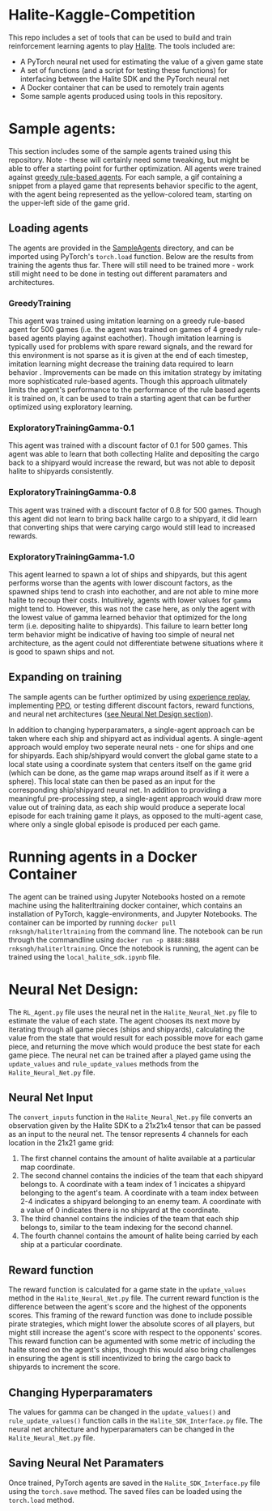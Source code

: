 # Halite-Kaggle-Competition
This repo includes a set of tools that can be used to build and train reinforcement learning agents to play [Halite](https://www.kaggle.com/c/halite). The tools included are:
* A PyTorch neural net used for estimating the value of a given game state
* A set of functions (and a script for testing these functions) for interfacing between the Halite SDK and the PyTorch neural net
* A Docker container that can be used to remotely train agents
* Some sample agents produced using tools in this repository. 

# Sample agents:
This section includes some of the sample agents trained using this repository. Note - these will certainly need some tweaking, but might be able to offer a starting point for further optimization. All agents were trained against [greedy rule-based agents](https://www.kaggle.com/tmbond/halite-example-agents).  For each sample, a gif containing a snippet from a played game that represents behavior specific to the agent, with the agent being represented as the yellow-colored team, starting on the upper-left side of the game grid. 

## Loading agents
The agents are provided in the [SampleAgents](./SampleAgents) directory, and can be imported using PyTorch's ```torch.load``` function. 
Below are the results from training the agents thus far. There will still need to be trained more - work still might need to be done in testing out different paramaters and architectures.

### GreedyTraining
This agent was trained using imitation learning on a greedy rule-based agent for 500 games (i.e. the agent was trained on games of 4 greedy rule-based agents playing against eachother). Though imitation learning is typically used for problems with spare reward signals, and the reward for this environment is not sparse as it is given at the end of each timestep, imitation learning might decrease the training data required to learn behavior . Improvements can be made on this imitation strategy by imitating more sophisticated rule-based agents. Though this approach ulitmately limits the agent's performance to the performance of the rule based agents it is trained on, it can be used to train a starting agent that can be further optimized using exploratory learning. 

### ExploratoryTrainingGamma-0.1
This agent was trained with a discount factor of 0.1 for 500 games.  This agent was able to learn that both collecting Halite and depositing the cargo back to a shipyard would increase the reward, but was not able to deposit halite to shipyards consistently.
### ExploratoryTrainingGamma-0.8
This agent was trained with a discount factor of 0.8 for 500 games. Though this agent did not learn to bring back halite cargo to a shipyard, it did learn that converting ships that were carying cargo would still lead to increased rewards.
### ExploratoryTrainingGamma-1.0 
This agent learned to  spawn a lot of ships and shipyards, but this agent performs worse than the agents with lower discount factors, as the spawned ships tend to crash into eachother, and are not able to mine more halite to recoup their costs. Intuitively, agents with lower values for ```gamma``` might tend to. However, this was not the case here, as only the agent with the lowest value of gamma learned behavior that optimized for the long term (i.e. depositing halite to shipyards). This failure to learn better long term behavior might be indicative of having too simple of neural net architecture, as the agent could not differentiate betwene situations where it is good to spawn ships and not. 

## Expanding on training
The sample agents can be further optimized by using [experience replay](https://towardsdatascience.com/reinforcement-learning-with-hindsight-experience-replay-1fee5704f2f8), implementing [PPO](https://openai.com/blog/openai-baselines-ppo/), or testing different discount factors, reward functions, and neural net architectures ([see Neural Net Design section](#neural-net-design)).

In addition to changing hyperparamaters, a single-agent approach can be taken where each ship and shipyard act as individual agents. A single-agent approach would employ two seperate neural nets - one for ships and one for shipyards. Each ship/shipyard would convert the global game state to a local state using a coordinate system that centers itself on the game grid (which can be done, as the game map wraps around itself as if it were a sphere). This local state can then be pased as an input for the corresponding ship/shipyard neural net. In addition to providing a meaningful pre-processing step, a single-agent approach would draw more value out of training data, as each ship would produce a seperate local episode for each training game it plays, as opposed to the multi-agent case, where only a single global episode is produced per each game. 


# Running agents in a Docker Container
The  agent can be trained using Jupyter Notebooks hosted on a remote machine using the haliterltraining docker container, which contains an installation of PyTorch, kaggle-environments, and Jupyter Notebooks. The container can be imported by running  ```docker pull rnksngh/haliterltraining``` from the command line. The notebook can be run through the commandline using ```docker run -p 8888:8888 rnksngh/haliterltraining```. Once the notebook is running, the agent can be trained using the ```local_halite_sdk.ipynb``` file. 

# Neural Net Design: 
The ```RL_Agent.py``` file uses the neural net in the ```Halite_Neural_Net.py``` file to estimate the value of each state. The agent chooses its next move by iterating through all game pieces (ships and shipyards), calculating the value from the state that would result for each possible move for each game piece, and returning the move which would produce the best state for each game piece. The neural net can be trained after a played game using the ```update_values``` and ```rule_update_values``` methods from the  ```Halite_Neural_Net.py``` file. 
## Neural Net Input
The ```convert_inputs``` function in the ```Halite_Neural_Net.py``` file converts an observation given by the Halite SDK to a 21x21x4 tensor that can be passed as an input to the neural net. The tensor represents 4 channels for each location in the 21x21 game grid: 
1. The first channel contains the amount of halite available at a particular map coordinate.
1. The second channel contains the indicies of the team that each shipyard belongs to. A coordinate with a team index of 1 incicates a shipyard belonging to the agent's team. A coordinate with a team index between 2-4 indicates a shipyard belonging to an enemy team. A coordinate with a value of 0 indicates there is no shipyard at the coordinate.
1. The third channel contains the indicies of the team that each ship belongs to, similar to the team indexing for the second channel. 
1. The fourth channel contains the amount of halite being carried by each ship at a particular coordinate. 

## Reward function
The reward function is calculated for a game state in the ```update_values``` method in the ```Halite_Neural_Net.py``` file. The current reward function is the difference between the agent's score and the highest of the opponents scores. This framing of the reward function was done to include possible pirate strategies, which might lower the absolute scores of all players, but might still increase the agent's score with respect to the opponents' scores.  This reward function can be agumented with some metric of including the halite stored on the agent's ships, though this would also bring challenges in ensuring the agent is still incentivized to bring the cargo back to shipyards to increment the score. 

## Changing Hyperparamaters
The values for gamma can be changed in the  ```update_values()``` and  ```rule_update_values()``` function calls in the ```Halite_SDK_Interface.py``` file. The neural net architecture and hyperparamaters can be changed in the ```Halite_Neural_Net.py``` file. 

## Saving Neural Net Paramaters
Once trained, PyTorch agents are saved in the ```Halite_SDK_Interface.py``` file using the ```torch.save``` method. The saved files can be loaded using the ```torch.load``` method. 
